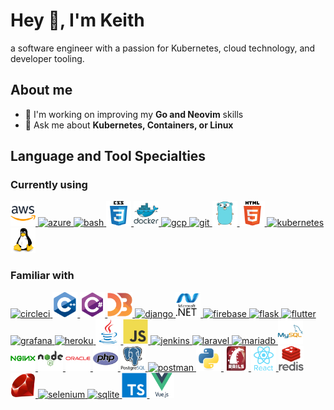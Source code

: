 # Hey :wave:, I'm Keith

a software engineer with a passion for Kubernetes, cloud technology, and developer tooling.

## About me

- 🌱 I'm working on improving my **Go and Neovim** skills
- 💬 Ask me about **Kubernetes, Containers, or Linux**

## Language and Tool Specialties

### Currently using

<p align="left">
  <a href="https://aws.amazon.com" target="_blank" rel="noreferrer">
    <img alt="aws" width="40" height="40"
      src="https://raw.githubusercontent.com/devicons/devicon/master/icons/amazonwebservices/amazonwebservices-original-wordmark.svg"/>
  </a>
  <a href="https://azure.microsoft.com/en-in/" target="_blank" rel="noreferrer">
    <img alt="azure" width="40" height="40"
      src="https://www.vectorlogo.zone/logos/microsoft_azure/microsoft_azure-icon.svg"/>
  </a>
  <a href="https://www.gnu.org/software/bash/" target="_blank" rel="noreferrer">
    <img alt="bash" width="40" height="40"
      src="https://cdn.jsdelivr.net/gh/devicons/devicon@latest/icons/bash/bash-original.svg"/>
  </a>
  <a href="https://www.w3schools.com/css/" target="_blank" rel="noreferrer">
    <img alt="css3" width="40" height="40"
      src="https://raw.githubusercontent.com/devicons/devicon/master/icons/css3/css3-original-wordmark.svg"/>
  </a>
  <a href="https://www.docker.com/" target="_blank" rel="noreferrer">
    <img alt="docker" width="40" height="40"
      src="https://raw.githubusercontent.com/devicons/devicon/master/icons/docker/docker-original-wordmark.svg"/>
  </a>
  <a href="https://cloud.google.com" target="_blank" rel="noreferrer">
    <img alt="gcp" width="40" height="40"
      src="https://www.vectorlogo.zone/logos/google_cloud/google_cloud-icon.svg"/>
  </a>
  <a href="https://git-scm.com/" target="_blank" rel="noreferrer">
    <img alt="git" width="40" height="40"
      src="https://www.vectorlogo.zone/logos/git-scm/git-scm-icon.svg"/>
  </a>
  <a href="https://golang.org" target="_blank" rel="noreferrer">
    <img alt="go" width="40" height="40"
      src="https://raw.githubusercontent.com/devicons/devicon/master/icons/go/go-original.svg"/>
  </a>
  <a href="https://www.w3.org/html/" target="_blank" rel="noreferrer">
    <img alt="html5" width="40" height="40"
      src="https://raw.githubusercontent.com/devicons/devicon/master/icons/html5/html5-original-wordmark.svg"/>
  </a>
  <a href="https://kubernetes.io" target="_blank" rel="noreferrer">
    <img alt="kubernetes" width="40" height="40"
      src="https://www.vectorlogo.zone/logos/kubernetes/kubernetes-icon.svg"/>
  </a>
  <a href="https://www.linux.org/" target="_blank" rel="noreferrer">
    <img alt="linux" width="40" height="40"
      src="https://raw.githubusercontent.com/devicons/devicon/master/icons/linux/linux-original.svg"/>
  </a>
</p>

### Familiar with

<p align="left">
  <a href="https://circleci.com" target="_blank" rel="noreferrer">
    <img alt="circleci" width="40" height="40"
      src="https://cdn.jsdelivr.net/gh/devicons/devicon@latest/icons/circleci/circleci-plain.svg"/>
  </a>
  <a href="https://www.w3schools.com/cpp/" target="_blank" rel="noreferrer">
    <img alt="cplusplus" width="40" height="40"
      src="https://raw.githubusercontent.com/devicons/devicon/master/icons/cplusplus/cplusplus-original.svg"/>
  </a>
  <a href="https://www.w3schools.com/cs/" target="_blank" rel="noreferrer">
    <img alt="csharp" width="40" height="40"
      src="https://raw.githubusercontent.com/devicons/devicon/master/icons/csharp/csharp-original.svg"/>
  </a>
  <a href="https://d3js.org/" target="_blank" rel="noreferrer">
    <img alt="d3js" width="40" height="40"
      src="https://raw.githubusercontent.com/devicons/devicon/master/icons/d3js/d3js-original.svg"/>
  </a>
  <a href="https://www.djangoproject.com/" target="_blank" rel="noreferrer">
    <img alt="django" width="40" height="40"
      src="https://cdn.worldvectorlogo.com/logos/django.svg"/>
  </a>
  <a href="https://dotnet.microsoft.com/" target="_blank" rel="noreferrer">
    <img alt="dotnet" width="40" height="40"
      src="https://raw.githubusercontent.com/devicons/devicon/master/icons/dot-net/dot-net-original-wordmark.svg"/>
  </a>
  <a href="https://firebase.google.com/" target="_blank" rel="noreferrer">
    <img alt="firebase" width="40" height="40"
      src="https://www.vectorlogo.zone/logos/firebase/firebase-icon.svg"/>
  </a>
  <a href="https://flask.palletsprojects.com/" target="_blank" rel="noreferrer">
    <img alt="flask" width="40" height="40"
      src="https://cdn.jsdelivr.net/gh/devicons/devicon@latest/icons/flask/flask-original.svg"/>
  </a>
  <a href="https://flutter.dev" target="_blank" rel="noreferrer">
    <img alt="flutter" width="40" height="40"
      src="https://www.vectorlogo.zone/logos/flutterio/flutterio-icon.svg"/>
  </a>
  <a href="https://grafana.com" target="_blank" rel="noreferrer">
    <img alt="grafana" width="40" height="40"
      src="https://www.vectorlogo.zone/logos/grafana/grafana-icon.svg"/>
  </a>
  <a href="https://heroku.com" target="_blank" rel="noreferrer">
    <img alt="heroku" width="40" height="40"
      src="https://www.vectorlogo.zone/logos/heroku/heroku-icon.svg"/>
  </a>
  <a href="https://www.java.com" target="_blank" rel="noreferrer">
    <img alt="java" width="40" height="40"
      src="https://raw.githubusercontent.com/devicons/devicon/master/icons/java/java-original.svg"/>
  </a>
  <a href="https://developer.mozilla.org/en-US/docs/Web/JavaScript" target="_blank" rel="noreferrer">
    <img alt="javascript" width="40" height="40"
      src="https://raw.githubusercontent.com/devicons/devicon/master/icons/javascript/javascript-original.svg"/>
  </a>
  <a href="https://www.jenkins.io" target="_blank" rel="noreferrer">
    <img alt="jenkins" width="40" height="40"
      src="https://www.vectorlogo.zone/logos/jenkins/jenkins-icon.svg"/>
  </a>
  <a href="https://laravel.com/" target="_blank" rel="noreferrer">
    <img alt="laravel" width="40" height="40"
      src="https://cdn.jsdelivr.net/gh/devicons/devicon@latest/icons/laravel/laravel-original.svg"/>
  </a>
  <a href="https://mariadb.org/" target="_blank" rel="noreferrer">
    <img alt="mariadb" width="40" height="40"
      src="https://www.vectorlogo.zone/logos/mariadb/mariadb-icon.svg"/>
  </a>
  <a href="https://www.mysql.com/" target="_blank" rel="noreferrer">
    <img alt="mysql" width="40" height="40"
      src="https://raw.githubusercontent.com/devicons/devicon/master/icons/mysql/mysql-original-wordmark.svg"/>
  </a>
  <a href="https://www.nginx.com" target="_blank" rel="noreferrer">
    <img alt="nginx" width="40" height="40"
      src="https://raw.githubusercontent.com/devicons/devicon/master/icons/nginx/nginx-original.svg"/>
  </a>
  <a href="https://nodejs.org" target="_blank" rel="noreferrer">
    <img alt="nodejs" width="40" height="40"
      src="https://raw.githubusercontent.com/devicons/devicon/master/icons/nodejs/nodejs-original-wordmark.svg"/>
  </a>
  <a href="https://www.oracle.com/" target="_blank" rel="noreferrer">
    <img alt="oracle" width="40" height="40"
      src="https://raw.githubusercontent.com/devicons/devicon/master/icons/oracle/oracle-original.svg"/>
  </a>
  <a href="https://www.php.net" target="_blank" rel="noreferrer">
    <img alt="php" width="40" height="40"
      src="https://raw.githubusercontent.com/devicons/devicon/master/icons/php/php-original.svg"/>
  </a>
  <a href="https://www.postgresql.org" target="_blank" rel="noreferrer">
    <img alt="postgresql" width="40" height="40"
      src="https://raw.githubusercontent.com/devicons/devicon/master/icons/postgresql/postgresql-original-wordmark.svg"/>
  </a>
  <a href="https://postman.com" target="_blank" rel="noreferrer">
    <img alt="postman" width="40" height="40"
      src="https://www.vectorlogo.zone/logos/getpostman/getpostman-icon.svg"/>
  </a>
  <a href="https://www.python.org" target="_blank" rel="noreferrer">
    <img alt="python" width="40" height="40"
      src="https://raw.githubusercontent.com/devicons/devicon/master/icons/python/python-original.svg"/>
  </a>
  <a href="https://rubyonrails.org" target="_blank" rel="noreferrer">
    <img alt="rails" width="40" height="40"
      src="https://raw.githubusercontent.com/devicons/devicon/master/icons/rails/rails-original-wordmark.svg"/>
  </a>
  <a href="https://reactjs.org/" target="_blank" rel="noreferrer">
    <img alt="react" width="40" height="40"
      src="https://raw.githubusercontent.com/devicons/devicon/master/icons/react/react-original-wordmark.svg"/>
  </a>
  <a href="https://redis.io" target="_blank" rel="noreferrer">
    <img alt="redis" width="40" height="40"
      src="https://raw.githubusercontent.com/devicons/devicon/master/icons/redis/redis-original-wordmark.svg"/>
  </a>
  <a href="https://www.ruby-lang.org/en/" target="_blank" rel="noreferrer">
    <img alt="ruby" width="40" height="40"
      src="https://raw.githubusercontent.com/devicons/devicon/master/icons/ruby/ruby-original.svg"/>
  </a>
  <a href="https://www.selenium.dev" target="_blank" rel="noreferrer">
    <img alt="selenium" width="40" height="40"
      src="https://raw.githubusercontent.com/detain/svg-logos/780f25886640cef088af994181646db2f6b1a3f8/svg/selenium-logo.svg"/>
  </a>
  <a href="https://www.sqlite.org/" target="_blank" rel="noreferrer">
    <img alt="sqlite" width="40" height="40"
      src="https://www.vectorlogo.zone/logos/sqlite/sqlite-icon.svg"/>
  </a>
  <a href="https://www.typescriptlang.org/" target="_blank" rel="noreferrer">
    <img alt="typescript" width="40" height="40"
      src="https://raw.githubusercontent.com/devicons/devicon/master/icons/typescript/typescript-original.svg"/>
  </a>
  <a href="https://vuejs.org/" target="_blank" rel="noreferrer">
    <img alt="vuejs" width="40" height="40"
      src="https://raw.githubusercontent.com/devicons/devicon/master/icons/vuejs/vuejs-original-wordmark.svg"/>
  </a>
</p>
